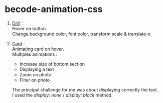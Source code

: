 # becode-animation-css

1. [Drill](https://github.com/j-pard/becode-animation-css/tree/master/drill) :  
      Hover on button.  
      Change background color, font color, transform scale & translate-x.  
      

2. [Card](https://github.com/j-pard/becode-animation-css/tree/master/card) :  
      Animating card on hover.  
      Multiples animations :  
      * Increase size of bottom section
      * Displaying a text
      * Zoom on photo
      * Filter on photo  

      The principal challenge for me was about displaying correctly the text.  
      I used the _display: none_ / _display: block_ method.  
      
